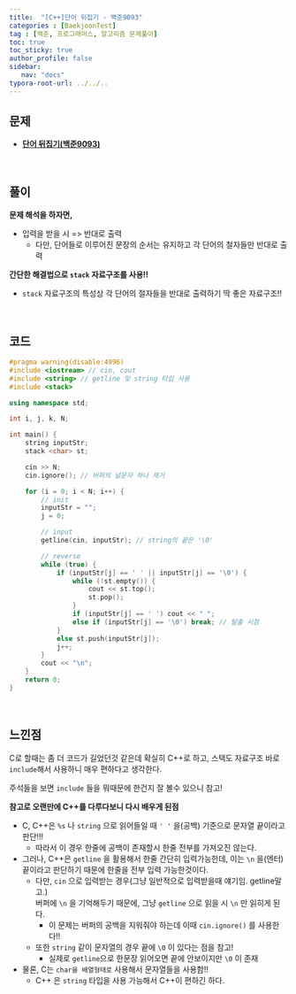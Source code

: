 ```yaml
---
title:  "[C++]단어 뒤집기 - 백준9093"
categories : [BaekjoonTest]
tag : [백준, 프로그래머스, 알고리즘 문제풀이]
toc: true
toc_sticky: true
author_profile: false
sidebar:
   nav: "docs"
typora-root-url: ../../..
---
```




## 문제

* **[단어 뒤집기(백준9093)](https://www.acmicpc.net/problem/9093)**

<br>

## 풀이

**문제 해석을 하자면,**

* 입력을 받을 시 => 반대로 출력
  * 다만, 단어들로 이루어진 문장의 순서는 유지하고 각 단어의 철자들만 반대로 출력



**간단한 해결법으로 `stack` 자료구조를 사용!!**

* `stack` 자료구조의 특성상 각 단어의 절자들을 반대로 출력하기 딱 좋은 자료구조!!



<br>

## 코드

```c++
#pragma warning(disable:4996)
#include <iostream> // cin, cout
#include <string> // getline 및 string 타입 사용
#include <stack>

using namespace std;

int i, j, k, N;

int main() {
	string inputStr;
	stack <char> st;

	cin >> N;
	cin.ignore(); // 버퍼의 널문자 하나 제거

	for (i = 0; i < N; i++) {
		// init
		inputStr = "";
		j = 0;

		// input
		getline(cin, inputStr); // string의 끝은 '\0'

		// reverse
		while (true) {
			if (inputStr[j] == ' ' || inputStr[j] == '\0') {
				while (!st.empty()) {
					cout << st.top();
					st.pop();
				}
				if (inputStr[j] == ' ') cout << " ";
				else if (inputStr[j] == '\0') break; // 탈출 시점
			} 
			else st.push(inputStr[j]);
			j++;
		}
		cout << "\n";
	}
	return 0;
}
```

<br>

## 느낀점

C로 할때는 좀 더 코드가 길었던것 같은데 확실히 C++로 하고, 스택도 자료구조 바로 `include`해서 사용하니 매우 편하다고 생각한다.

주석들을 보면 `include` 들을 뭐때문에 한건지 잘 볼수 있으니 참고!



**참고로 오랜만에 C++를 다루다보니 다시 배우게 된점**

* C, C++은 `%s` 나 `string` 으로 읽어들일 때 `' '` 을(공백) 기준으로 문자열 끝이라고 판단!!!
  * 따라서 이 경우 한줄에 공백이 존재할시 한줄 전부를 가져오진 않는다.
* 그러나, C++은 `getline` 을 활용해서 한줄 간단히 입력가능한데, 이는 `\n` 을(엔터) 끝이라고 판단하기 때문에 한줄을 전부 입력 가능한것이다.
  * 다만, `cin` 으로 입력받는 경우(그냥 일반적으로 입력받을때 얘기임. getline말고.)  
    버퍼에 `\n` 을 기억해두기 때문에, 그냥 `getline` 으로 읽을 시 `\n` 만 읽히게 된다.
    * 이 문제는 버퍼의 공백을 지워줘야 하는데 이때 `cin.ignore()` 를 사용한다!!
  * 또한 `string` 같이 문자열의 경우 끝에 `\0` 이 있다는 점을 참고!
    * 실제로 `getline`으로 한문장 읽어오면 끝에 안보이지만 `\0` 이 존재
* 물론, C는 `char을 배열형태로` 사용해서 문자열들을 사용함!!
  * C++ 은 `string` 타입을 사용 가능해서 C++이 편하긴 하다.
